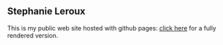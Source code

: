 ## Stephanie Leroux

This is my public web site hosted with github pages: [click here](http://stephanieleroux.github.io/) for a fully rendered version.
